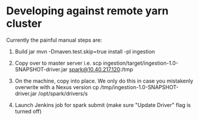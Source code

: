 
# Developing against remote yarn cluster

Currently the painful manual steps are:
1. Build jar
 mvn -Dmaven.test.skip=true install -pl ingestion
2. Copy over to master server  i.e.
 scp ingestion/target/ingestion-1.0-SNAPSHOT-driver.jar spark@10.40.217.120:/tmp

3. On the machine, copy into place. We only do this in case you mistakenly overwrite with a Nexus version
 cp /tmp/ingestion-1.0-SNAPSHOT-driver.jar /opt/spark/drivers/s

4. Launch Jenkins job for spark submit (make sure "Update Driver" flag is turned off)
